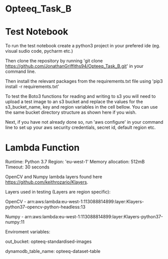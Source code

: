 # Opteeq_Task_B

# Test Notebook

To run the test notebook create a python3 project in your prefered ide (eg. visual sudio code, pycharm etc.)

Then clone the repository by running 'git clone https://github.com/JonathanGriffiths94/Opteeq_Task_B.git' in your command line.

Then install the relevant packages from the requirements.txt file using 'pip3 install -r requirements.txt'

To test the Boto3 functions for reading and writing to s3 you will need to upload a test image to an s3 bucket and replace the values for the s3_bucket_name, key and region variables in the cell bellow. You can use the same bucket directory structure as shown here if you wish.

Next, if you have not already done so, run 'aws configure' in your command line to set up your aws security credentials, secret id, default region etc.

# Lambda Function 

Runtime: Python 3.7
Region: 'eu-west-1'
Memory allocation: 512mB
Timeout: 30 seconds

OpenCV and Numpy lambda layers found here https://github.com/keithrozario/Klayers. 

Layers used in testing (Layers are region specific):

OpenCV - arn:aws:lambda:eu-west-1:113088814899:layer:Klayers-python37-opencv-python-headless:13

Numpy - arn:aws:lambda:eu-west-1:113088814899:layer:Klayers-python37-numpy:11

Enviroment variables: 

out_bucket: opteeq-standardised-images

dynamodb_table_name: opteeq-dataset-table